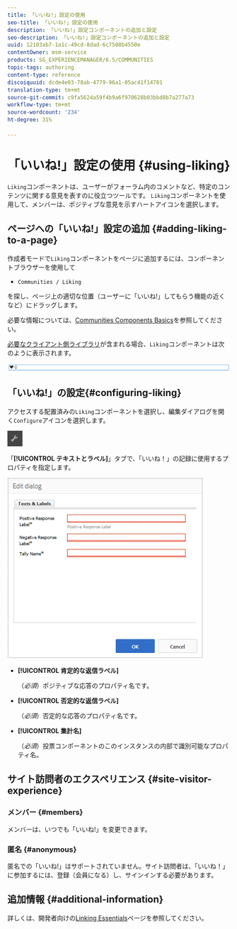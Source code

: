 ```yaml
---
title: 「いいね!」設定の使用
seo-title: 「いいね!」設定の使用
description: 「いいね!」設定コンポーネントの追加と設定
seo-description: 「いいね!」設定コンポーネントの追加と設定
uuid: 12103ab7-1a1c-49cd-8dad-6c7508b4550e
contentOwner: msm-service
products: SG_EXPERIENCEMANAGER/6.5/COMMUNITIES
topic-tags: authoring
content-type: reference
discoiquuid: dcde4e03-78ab-4779-96a1-05ac41f14701
translation-type: tm+mt
source-git-commit: c9fa5624a59f4b9a6f970628b03bbd8b7a277a73
workflow-type: tm+mt
source-wordcount: '234'
ht-degree: 31%

---
```



# 「いいね!」設定の使用  {#using-liking}

`Liking`コンポーネントは、ユーザーがフォーラム内のコメントなど、特定のコンテンツに関する意見を表すのに役立つツールです。 `Liking`コンポーネントを使用して、メンバーは、ポジティブな意見を示すハートアイコンを選択します。

## ページへの「いいね!」設定の追加 {#adding-liking-to-a-page}

作成者モードで`Liking`コンポーネントをページに追加するには、コンポーネントブラウザーを使用して

* `Communities / Liking`

を探し、ページ上の適切な位置（ユーザーに「いいね!」してもらう機能の近くなど）にドラッグします。

必要な情報については、[Communities Components Basics](basics.md)を参照してください。

[必要なクライアント側ライブラリ](essentials-liking.md#essentials-for-client-side)が含まれる場合、`Liking`コンポーネントは次のように表示されます。

![好み成分](assets/liking-component.png)

## 「いいね!」の設定{#configuring-liking}

アクセスする配置済みの`Liking`コンポーネントを選択し、編集ダイアログを開く`Configure`アイコンを選択します。

![configure-new](assets/configure-new.png)

「**[!UICONTROL テキストとラベル]**」タブで、「いいね！」の記録に使用するプロパティを指定します。

![設定に「いいね！」を付ける](assets/configure-liking.png)

* **[!UICONTROL 肯定的な返信ラベル]**

   （*必須*）ポジティブな応答のプロパティ名です。

* **[!UICONTROL 否定的な返信ラベル]**

   （*必須*）否定的な応答のプロパティ名です。

* **[!UICONTROL 集計名]**

   （*必須*）投票コンポーネントのこのインスタンスの内部で識別可能なプロパティ名。

## サイト訪問者のエクスペリエンス {#site-visitor-experience}

### メンバー {#members}

メンバーは、いつでも「いいね!」を変更できます。

### 匿名  {#anonymous}

匿名での「いいね!」はサポートされていません。サイト訪問者は、「いいね！」に参加するには、登録（会員になる）し、サインインする必要があります。

## 追加情報 {#additional-information}

詳しくは、開発者向けの[Linking Essentials](essentials-liking.md)ページを参照してください。
